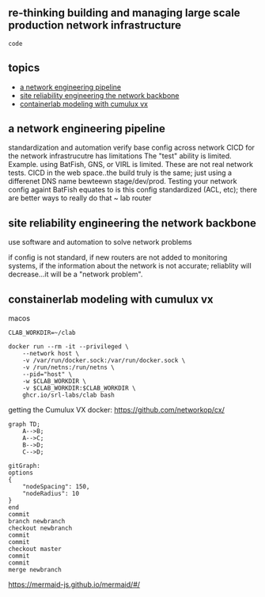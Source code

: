 ## re-thinking building and managing large scale production network infrastructure

`code`

## topics
* [a network engineering pipeline](#a-network-engineering-pipeline)
* [site reliability engineering the network backbone](#site-reliability-engineering-the-network-backbone)
* [containerlab modeling with cumulux vx](#containerlab-modeling-with-cumulus-vx)


## a network engineering pipeline
standardization and automation
verify base config across network
CICD for the network infrastrucutre has limitations
The "test" ability is limited.   Example. using BatFish, GNS, or VIRL is limited.
These are not real network tests.
CICD in the web space..the build truly is the same; just using a differenet DNS name bewteewn stage/dev/prod.
Testing your network config againt BatFish equates to is this config standardized (ACL, etc); there are better ways to really do that ~ lab router


## site reliability engineering the network backbone
use software and automation to solve network problems

if config is not standard, if new routers are not added to monitoring systems, if the information about the network is not accurate; reliablity will decrease...it will be a "network problem". 

## constainerlab modeling with cumulux vx

macos

```
CLAB_WORKDIR=~/clab

docker run --rm -it --privileged \
    --network host \
    -v /var/run/docker.sock:/var/run/docker.sock \
    -v /run/netns:/run/netns \
    --pid="host" \
    -w $CLAB_WORKDIR \
    -v $CLAB_WORKDIR:$CLAB_WORKDIR \
    ghcr.io/srl-labs/clab bash
```
getting the Cumulux VX docker:
https://github.com/networkop/cx/




```mermaid
graph TD;
    A-->B;
    A-->C;
    B-->D;
    C-->D;
```

```mermaid
gitGraph:
options
{
    "nodeSpacing": 150,
    "nodeRadius": 10
}
end
commit
branch newbranch
checkout newbranch
commit
commit
checkout master
commit
commit
merge newbranch
```

https://mermaid-js.github.io/mermaid/#/
